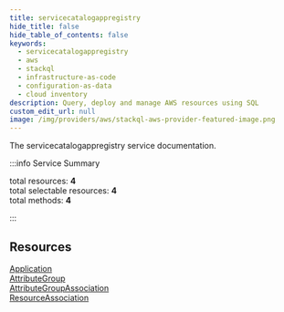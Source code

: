 ```yaml
---
title: servicecatalogappregistry
hide_title: false
hide_table_of_contents: false
keywords:
  - servicecatalogappregistry
  - aws
  - stackql
  - infrastructure-as-code
  - configuration-as-data
  - cloud inventory
description: Query, deploy and manage AWS resources using SQL
custom_edit_url: null
image: /img/providers/aws/stackql-aws-provider-featured-image.png
---
```


The servicecatalogappregistry service documentation.

:::info Service Summary

<div class="row">
<div class="providerDocColumn">
<span>total resources:&nbsp;<b>4</b></span><br />
<span>total selectable resources:&nbsp;<b>4</b></span><br />
<span>total methods:&nbsp;<b>4</b></span><br />
</div>
</div>

:::

## Resources
<div class="row">
<div class="providerDocColumn">
<a href="/providers/aws/servicecatalogappregistry/Application/">Application</a><br />
<a href="/providers/aws/servicecatalogappregistry/AttributeGroup/">AttributeGroup</a>
</div>
<div class="providerDocColumn">
<a href="/providers/aws/servicecatalogappregistry/AttributeGroupAssociation/">AttributeGroupAssociation</a><br />
<a href="/providers/aws/servicecatalogappregistry/ResourceAssociation/">ResourceAssociation</a>
</div>
</div>
